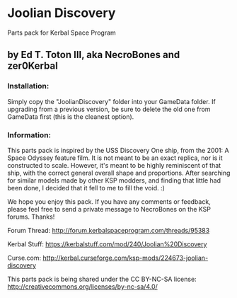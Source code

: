 # Joolian Discovery

Parts pack for Kerbal Space Program

## by Ed T. Toton III, aka NecroBones and zer0Kerbal


### Installation:

Simply copy the "JoolianDiscovery" folder into your GameData folder. If upgrading from a 
previous version, be sure to delete the old one from GameData first (this is the cleanest
option).

### Information:

This parts pack is inspired by the USS Discovery One ship, from the 2001: A Space Odyssey
feature film. It is not meant to be an exact replica, nor is it constructed to scale. 
However, it's meant to be highly reminiscent of that ship, with the correct general overall
shape and proportions. After searching for similar models made by other KSP modders, and
finding that little had been done, I decided that it fell to me to fill the void. :)


We hope you enjoy this pack. If you have any comments or feedback, please feel free to
send a private message to NecroBones on the KSP forums. Thanks!



Forum Thread:
http://forum.kerbalspaceprogram.com/threads/95383

Kerbal Stuff:
https://kerbalstuff.com/mod/240/Joolian%20Discovery

Curse.com:
http://kerbal.curseforge.com/ksp-mods/224673-joolian-discovery


This parts pack is being shared under the CC BY-NC-SA license:
http://creativecommons.org/licenses/by-nc-sa/4.0/

